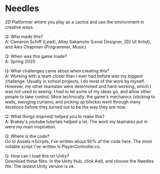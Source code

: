 # Needles
2D Platformer where you play as a cactus and use the environment in creative ways.  

Q: Who made this?  
A: Cameron Schiff (Lead), Atley Sakamoto (Level Designer, 2D/ UI Artist), and Alex Chapman (Programmer, Music)  

Q: When was this game made?  
A: Spring 2020  

Q: What challenges came about when creating this?  
A: Working with a team closer than I ever had before was my biggest challenge. Usually in school projects, I do most of the work by myself. However, my other teamates were determined and hard-working, which I was not used to seeing. I had to let some of my ideas go, and allow other people to take control. More technically, the game's mechanics (sticking to walls, swinging curtains, and picking up blocks) went through many iterations before they turned out to be the way they are now.  

Q: What things inspired/ helped you to make this?  
A: Brakey's youtube tutorials helped a lot. The work my teamates put in were my main inspiration.  

Q: Where is the code?  
Go to Assets->Scripts. I've written about 90% of the code here. The most notable script I've written is PlayerController.cs.  

Q: How can I load this on Unity?  
Download these files. In the Unity Hub, click Add, and choose the Needles file. The lastest Unity version is ok.
